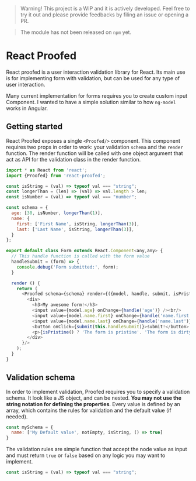 > Warning! This project is a WIP and it is actively developed. Feel free to try it out and please provide feedbacks by filing an issue or opening a PR.

> The module has not been released on `npm` yet.

# React Proofed 

React proofed is a user interaction validation library for React.
Its main use is for implementing form with validation, but can be used for any type of user interaction.

Many current implementation for forms requires you to create custom input Component.
I wanted to have a simple solution similar to how `ng-model` works in Angular.

## Getting started

React Proofed exposes a single `<Proofed/>` component.
This component requires two props in order to work: your validation `schema` and the `render` function.
The render function will be called with one object argument that act as API for the validation class in the render function.

```javascript
import * as React from 'react';
import {Proofed} from 'react-proofed'; 

const isString = (val) => typeof val === "string";
const longerThan = (len) => (val) => val.length > len;
const isNumber = (val) => typeof val === "number";

const schema = {
  age: [30, isNumber, longerThan(1)],
  name: {
    first: ['First Name', isString, longerThan(3)],
    last: ['Last Name', isString, longerThan(3)],
  }
};

export default class Form extends React.Component<any,any> {
  // This handle function is called with the form value
  handleSubmit = (form) => {
    console.debug('Form submitted:', form);
  }

  render () {
    return (
      <Proofed schema={schema} render={({model, handle, submit, isPristine}) =>
        <div>
          <h3>My awesome form!</h3>
          <input value={model.age} onChange={handle('age')} /><br/>
          <input value={model.name.first} onChange={handle('name.first')} /><br/>
          <input value={model.name.last} onChange={handle('name.last')} /><br/>
          <button onClick={submit(this.handleSubmit)}>submit!</button>
          <p>{isPristine() ? 'The form is pristine'. 'The form is dirty!'}</p>
        </div>
      }/>
    );
  }
}
```

## Validation schema

In order to implement validation, Proofed requires you to specify a validation schema. 
It look like a JS object, and can be nested. **You may not use the string notation for defining the properties**.
Every value is defined by an array, which contains the rules for validation and the default value (if needed).
```js
const mySchema = {
  name: ['My Default value', notEmpty, isString, () => true]
}
```

The validation rules are simple function that accept the node value as input and must return `true` or `false` based on any logic you may want to implement.
```js
const isString = (val) => typeof val === "string";
```